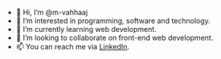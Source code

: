 - 👋 Hi, I’m @m-vahhaaj
- 👀 I’m interested in programming, software and technology.
- 🌱 I’m currently learning web development.
- 💞️ I’m looking to collaborate on front-end web development.
- 📫 You can reach me via [LinkedIn](https://www.linkedin.com/in/m-vahhaaj).

<!---
m-vahhaaj/m-vahhaaj is a ✨ special ✨ repository because its `README.md` (this file) appears on your GitHub profile.
You can click the Preview link to take a look at your changes.
--->
